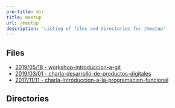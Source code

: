 ```yaml
---
pre-title: dir
title: meetup
url: /meetup
description: 'Listing of files and directories for /meetup'
---
```


## Files

- [2019/05/18 - workshop-introduccion-a-git](/meetup/workshop-introduccion-a-git\.html)
- [2019/03/01 - charla-desarrollo-de-productos-digitales](/meetup/charla-desarrollo-de-productos-digitales\.html)
- [2017/11/11 - charla-introduccion-a-la-programacion-funcional](/meetup/charla-introduccion-a-la-programacion-funcional\.html)

## Directories

